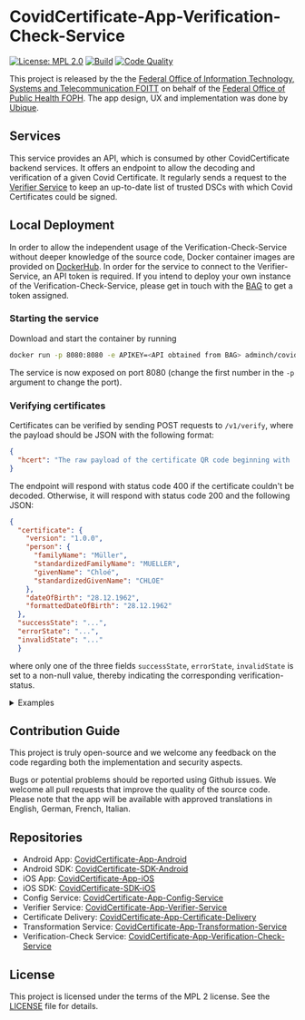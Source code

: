 # CovidCertificate-App-Verification-Check-Service

[![License: MPL 2.0](https://img.shields.io/badge/License-MPL%202.0-brightgreen.svg)](https://github.com/admin-ch/CovidCertificate-App-Verifier-Service/blob/main/LICENSE)
[![Build](https://github.com/admin-ch/CovidCertificate-App-Verification-Check-Service/actions/workflows/build.yml/badge.svg)](https://github.com/admin-ch/CovidCertificate-App-Verification-Check-Service/actions/workflows/build.yml)
[![Code Quality](https://sonarcloud.io/api/project_badges/measure?project=admin-ch_CovidCertificate-App-Verification-Check-Service&metric=alert_status)](https://sonarcloud.io/dashboard?id=admin-ch_CovidCertificate-App-Verification-Check-Service)

This project is released by the the [Federal Office of Information Technology, Systems and Telecommunication FOITT](https://www.bit.admin.ch/)
on behalf of the [Federal Office of Public Health FOPH](https://www.bag.admin.ch/).
The app design, UX and implementation was done by [Ubique](https://www.ubique.ch?app=github).

## Services
This service provides an API, which is consumed by other CovidCertificate backend services. It offers an endpoint to allow the decoding and verification of a given Covid Certificate.
It regularly sends a request to the [Verifier Service](https://github.com/admin-ch/CovidCertificate-App-Verifier-Service) to keep an up-to-date list of trusted DSCs with which Covid Certificates could be signed.

## Local Deployment

In order to allow the independent usage of the Verification-Check-Service without deeper knowledge of the source code, Docker container images are provided on [DockerHub](https://hub.docker.com/r/adminch/covidcertificate-app-verification-check-service). In order for the service to connect to the Verifier-Service, an API token is required. If you intend to deploy your own instance of the Verification-Check-Service, please get in touch with the [BAG](mailto:Covid-Zertifikat@bag.admin.ch) to get a token assigned.


### Starting the service

Download and start the container by running
```bash
docker run -p 8080:8080 -e APIKEY=<API obtained from BAG> adminch/covidcertificate-app-verification-check-service:latest
```

The service is now exposed on port 8080 (change the first number in the `-p` argument to change the port).

### Verifying certificates

Certificates can be verified by sending POST requests to `/v1/verify`, where the payload should be JSON with the following format:
```json
{
  "hcert": "The raw payload of the certificate QR code beginning with 'HC1:'"
}
```

The endpoint will respond with status code 400 if the certificate couldn't be decoded. Otherwise, it will respond with status code 200 and the following JSON:
```json
{
  "certificate": {
    "version": "1.0.0",
    "person": {
      "familyName": "Müller",
      "standardizedFamilyName": "MUELLER",
      "givenName": "Chloé",
      "standardizedGivenName": "CHLOE"
    },
    "dateOfBirth": "28.12.1962",
    "formattedDateOfBirth": "28.12.1962"
  },
  "successState": "...",
  "errorState": "...",
  "invalidState": "..."
  }
```
where only one of the three fields `successState`, `errorState`, `invalidState` is set to a non-null value, thereby indicating the corresponding verification-status.

<details>
  <summary>Examples</summary>
  
Request payload:
  ```json
  {"hcert": "HC1:NCFJ60EG0/3WUWGSLKH47GO0KNJ9DSWQIIWT9CK+500XKY-CE59-G80:84F3ZKG%QU2F30GK JEY50.FK6ZK7:EDOLOPCF8F746KG7+59.Q6+A80:6JM8SX8RM8.A8TL6IA7-Q6.Q6JM8WJCT3EYM8XJC +DXJCCWENF6OF63W5$Q69L6%JC+QE$.32%E6VCHQEU$DE44NXOBJE719$QE0/D+8D-ED.24-G8$:8.JCBECB1A-:8$96646AL60A60S6Q$D.UDRYA 96NF6L/5QW6307KQEPD09WEQDD+Q6TW6FA7C466KCN9E%961A6DL6FA7D46JPCT3E5JDJA76L68463W5/A6..DX%DZJC3/DH$9- NTVDWKEI3DK2D4XOXVD1/DLPCG/DU2D4ZA2T9GY8MPCG/DY-CAY81C9XY8O/EZKEZ96446256V50G7AZQ4CUBCD9-FV-.6+OJROVHIBEI3KMU/TLRYPM0FA9DCTID.GQ$NYE3NPBP90/9IQH24YL7WMO0CNV1 SDB1AHX7:O26872.NV/LC+VJ75L%NGF7PT134ERGJ.I0 /49BB6JA7WKY:AL19PB120CUQ37XL1P9505-YEFJHVETB3CB-KE8EN9BPQIMPRTEW*DU+X2STCJ6O6S4XXVJ$UQNJW6IIO0X20D4S3AWSTHTA5FF7I/J9:8ALF/VP 4K1+8QGI:N0H 91QBHPJLSMNSJC BFZC5YSD.9-9E5R8-.IXUB-OG1RRQR7JEH/5T852EA3T7P6 VPFADBFUN0ZD93MQY07/4OH1FKHL9P95LIG841 BM7EXDR/PLCUUE88+-IX:Q"}
  ```  

  Response for valid certificate:
  ```json
{
   "certificate":{
      "version":"1.0.0",
      "person":{
         "familyName":"vaccine",
         "standardizedFamilyName":"VACCINE",
         "givenName":"valid from today",
         "standardizedGivenName":"VALID<FROM<TODAY"
      },
      "dateOfBirth":"15.01.1970",
      "personName":{
         "familyName":"vaccine",
         "standardizedFamilyName":"VACCINE",
         "givenName":"valid from today",
         "standardizedGivenName":"VALID<FROM<TODAY"
      },
      "formattedDateOfBirth":"15.01.1970"
   },
   "successState":{
      "isLightCertificate":false,
      "validityRange":{
         "validFrom":[
            2021,
            10,
            13,
            0,
            0
         ],
         "validUntil":[
            2022,
            10,
            12,
            0,
            0
         ]
      }
   },
   "errorState":null,
   "invalidState":null
}
  ```
  
  Response for invalid certificate (e.g. expired)
  ```json
{
   "certificate":{
      "version":"1.0.0",
      "person":{
         "familyName":"vaccine",
         "standardizedFamilyName":"VACCINE",
         "givenName":"valid until today",
         "standardizedGivenName":"VALID<UNTIL<TODAY"
      },
      "dateOfBirth":"15.01.1970",
      "personName":{
         "familyName":"vaccine",
         "standardizedFamilyName":"VACCINE",
         "givenName":"valid until today",
         "standardizedGivenName":"VALID<UNTIL<TODAY"
      },
      "formattedDateOfBirth":"15.01.1970"
   },
   "successState":null,
   "errorState":null,
   "invalidState":{
      "signatureState":{
         
      },
      "revocationState":{
         
      },
      "nationalRulesState":{
         "validityRange":{
            "validFrom":[
               2020,
               10,
               13,
               0,
               0
            ],
            "validUntil":[
               2021,
               10,
               12,
               0,
               0
            ]
         },
         "ruleId":"VR-CH-0006"
      },
      "validityRange":{
         "validFrom":[
            2020,
            10,
            13,
            0,
            0
         ],
         "validUntil":[
            2021,
            10,
            12,
            0,
            0
         ]
      }
   }
}
  ```
  
</details>

## Contribution Guide

This project is truly open-source and we welcome any feedback on the code regarding both the implementation and security aspects.

Bugs or potential problems should be reported using Github issues.
We welcome all pull requests that improve the quality of the source code.
Please note that the app will be available with approved translations in English, German, French, Italian.

## Repositories

* Android App: [CovidCertificate-App-Android](https://github.com/admin-ch/CovidCertificate-App-Android)
* Android SDK: [CovidCertificate-SDK-Android](https://github.com/admin-ch/CovidCertificate-SDK-Android)
* iOS App: [CovidCertificate-App-iOS](https://github.com/admin-ch/CovidCertificate-App-iOS)
* iOS SDK: [CovidCertificate-SDK-iOS](https://github.com/admin-ch/CovidCertificate-SDK-iOS)
* Config Service: [CovidCertificate-App-Config-Service](https://github.com/admin-ch/CovidCertificate-App-Config-Service)
* Verifier Service: [CovidCertificate-App-Verifier-Service](https://github.com/admin-ch/CovidCertificate-App-Verifier-Service)
* Certificate Delivery: [CovidCertificate-App-Certificate-Delivery](https://github.com/admin-ch/CovidCertificate-App-Certificate-Delivery)
* Transformation Service: [CovidCertificate-App-Transformation-Service](https://github.com/admin-ch/CovidCertificate-App-Transformation-Service)
* Verification-Check Service: [CovidCertificate-App-Verification-Check-Service](https://github.com/admin-ch/CovidCertificate-App-Verification-Check-Service)

## License

This project is licensed under the terms of the MPL 2 license. See the [LICENSE](LICENSE) file for details.
